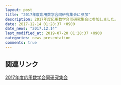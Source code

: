 ```yaml
---
layout: post
title: "2017年度応用数学合同研究集会に参加"
description: 2017年度応用数学合同研究集会に参加しました。
date: 2017-12-14 01:28:37 +0900
date_news: "2017.12.14"
last_modified_at: 2019-07-20 01:28:37 +0900
categories: news presentation
comments: true
---
```


## 関連リンク

[2017年度応用数学合同研究集会](http://mathsoc.jp/section/appliedmath/CAM/2017/index.html)
